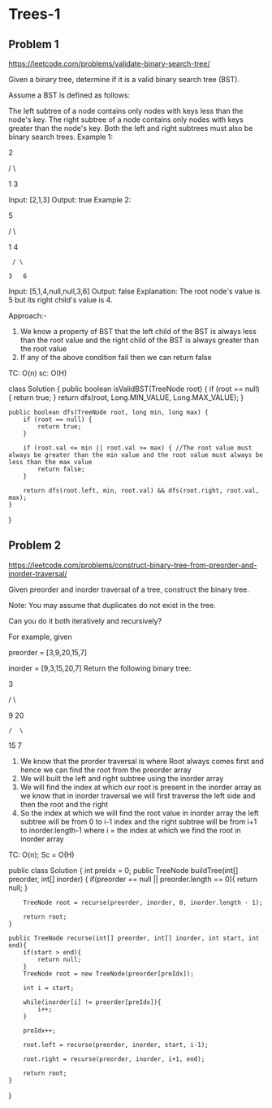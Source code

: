 # Trees-1

## Problem 1

https://leetcode.com/problems/validate-binary-search-tree/

Given a binary tree, determine if it is a valid binary search tree (BST).

Assume a BST is defined as follows:

The left subtree of a node contains only nodes with keys less than the node's key.
The right subtree of a node contains only nodes with keys greater than the node's key.
Both the left and right subtrees must also be binary search trees.
Example 1:

   2

   / \

  1   3

Input: [2,1,3]
Output: true
Example 2:

   5

   / \

  1   4

     / \

    3   6

Input: [5,1,4,null,null,3,6]
Output: false
Explanation: The root node's value is 5 but its right child's value is 4.

Approach:- 
1. We know a property of BST that the left child of the BST is always less than the root value and the right child of the BST is always greater     than   the root value
2. If any of the above condition fail then we can return false

TC: O(n)
sc: O(H)

class Solution {
    public boolean isValidBST(TreeNode root) {
        if (root == null) {
            return true;
        }
        return dfs(root, Long.MIN_VALUE, Long.MAX_VALUE); 
    }

    public boolean dfs(TreeNode root, long min, long max) {
        if (root == null) {
            return true;
        }

        if (root.val <= min || root.val >= max) { //The root value must always be greater than the min value and the root value must always be less than the max value
            return false;
        }

        return dfs(root.left, min, root.val) && dfs(root.right, root.val, max);
    }
}

## Problem 2

https://leetcode.com/problems/construct-binary-tree-from-preorder-and-inorder-traversal/

Given preorder and inorder traversal of a tree, construct the binary tree.

Note:
You may assume that duplicates do not exist in the tree.

Can you do it both iteratively and recursively?

For example, given

preorder = [3,9,20,15,7]


inorder = [9,3,15,20,7]
Return the following binary tree:

   3


   / \


  9  20


    /  \


   15   7

1. We know that the prorder traversal is where Root always comes first and hence we can find the root from the preorder array
2. We will built the left and right subtree using the inorder array
3. We will find the index at which our root is present in the inorder array as we know that in inorder traversal we will first traverse the left side and then the root and the right 
4. So the index at which we will find the root value in inorder array the left subtree will be from 0 to i-1 index and the right subtree will be from i+1 to inorder.length-1 where i = the index at which we find the root in inorder array

TC: O(n); 
Sc = O(H)

public class Solution {
    int preIdx = 0;
    public TreeNode buildTree(int[] preorder, int[] inorder) {
        if(preorder == null || preorder.length == 0){
            return null;
        }

        TreeNode root = recurse(preorder, inorder, 0, inorder.length - 1);

        return root;
    }

    public TreeNode recurse(int[] preorder, int[] inorder, int start, int end){
        if(start > end){
            return null;
        }
        TreeNode root = new TreeNode(preorder[preIdx]);

        int i = start;

        while(inorder[i] != preorder[preIdx]){
            i++;
        }

        preIdx++;

        root.left = recurse(preorder, inorder, start, i-1);

        root.right = recurse(preorder, inorder, i+1, end);

        return root;
    }
}